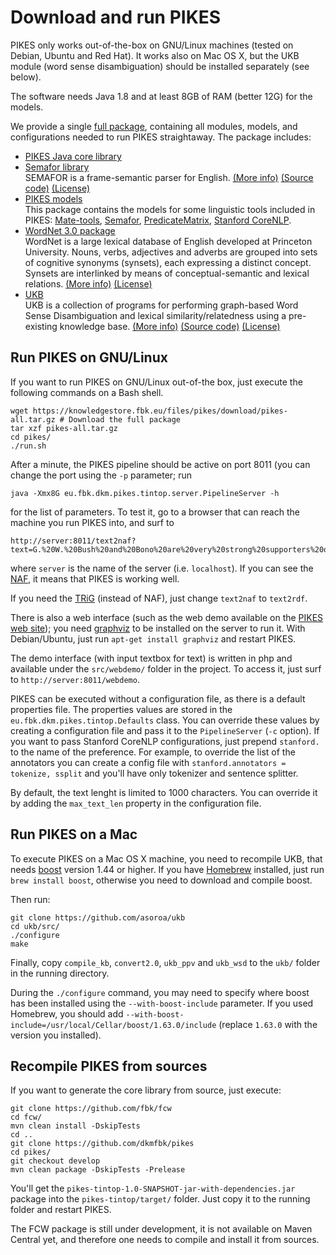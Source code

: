 Download and run PIKES
===

PIKES only works out-of-the-box on GNU/Linux machines (tested on Debian, Ubuntu and Red Hat). It works also on Mac OS X,
but the UKB module (word sense disambiguation) should be installed separately (see below).

The software needs Java 1.8 and at least 8GB of RAM (better 12G) for the models.

We provide a single [full package](https://knowledgestore.fbk.eu/files/pikes/download/pikes-all.tar.gz), containing all modules, models, and configurations needed to run PIKES straightaway.
The package includes:

* [PIKES Java core library](https://knowledgestore.fbk.eu/files/pikes/download/pikes-tintop-1.0-SNAPSHOT-jar-with-dependencies.jar)
* [Semafor library](https://knowledgestore.fbk.eu/files/pikes/download/Semafor-3.0-alpha-04.jar)<br />
SEMAFOR is a frame-semantic parser for English.
[(More info)](http://www.cs.cmu.edu/~ark/SEMAFOR/)
[(Source code)](https://github.com/Noahs-ARK/semafor)
[(License)](https://github.com/Noahs-ARK/semafor/blob/master/LICENSE)
* [PIKES models](https://knowledgestore.fbk.eu/files/pikes/download/models.tar.gz)<br />
This package contains the models for some linguistic tools included in PIKES:
[Mate-tools](https://code.google.com/archive/p/mate-tools/),
[Semafor](http://www.cs.cmu.edu/~ark/SEMAFOR/),
[PredicateMatrix](http://adimen.si.ehu.es/web/PredicateMatrix),
[Stanford CoreNLP](http://stanfordnlp.github.io/CoreNLP/).
* [WordNet 3.0 package](https://knowledgestore.fbk.eu/files/pikes/download/wordnet.tar.gz)<br />
WordNet is a large lexical database of English developed at Princeton University. Nouns, verbs, adjectives and adverbs are grouped into sets of cognitive synonyms (synsets), each expressing a distinct concept. Synsets are interlinked by means of conceptual-semantic and lexical relations.
[(More info)](https://wordnet.princeton.edu/wordnet/)
[(License)](https://wordnet.princeton.edu/wordnet/license/)
* [UKB](https://knowledgestore.fbk.eu/files/pikes/download/ukb.tar.gz)<br />
UKB is a collection of programs for performing graph-based Word Sense Disambiguation and lexical similarity/relatedness using a pre-existing knowledge base.
[(More info)](http://ixa2.si.ehu.es/ukb/)
[(Source code)](https://github.com/asoroa/ukb)
[(License)](https://github.com/asoroa/ukb/blob/master/src/LICENSE)


Run PIKES on GNU/Linux
---

If you want to run PIKES on GNU/Linux out-of-the box, just execute the following commands on a Bash shell.

```
wget https://knowledgestore.fbk.eu/files/pikes/download/pikes-all.tar.gz # Download the full package
tar xzf pikes-all.tar.gz
cd pikes/
./run.sh
```

After a minute, the PIKES pipeline should be active on port 8011 (you can change the port using the `-p` parameter;
run

```
java -Xmx8G eu.fbk.dkm.pikes.tintop.server.PipelineServer -h
```

for the list of parameters.
To test it, go to a browser that can reach the machine you run PIKES into, and surf to

```
http://server:8011/text2naf?text=G.%20W.%20Bush%20and%20Bono%20are%20very%20strong%20supporters%20of%20the%20fight%20of%20HIV%20in%20Africa.%20Their%20March%202002%20meeting%20resulted%20in%20a%205%20billion%20dollar%20aid.
```

where `server` is the name of the server (i.e. `localhost`).
If you can see the [NAF](http://www.newsreader-project.eu/files/2013/01/techreport.pdf), it means that PIKES is working well.

If you need the [TRiG](https://www.w3.org/TR/trig/) (instead of NAF), just change `text2naf` to `text2rdf`.

There is also a web interface (such as the web demo available on the [PIKES web site](https://knowledgestore2.fbk.eu/pikes-demo/));
you need [graphviz](http://www.graphviz.org/) to be installed on the server to run it.
With Debian/Ubuntu, just run `apt-get install graphviz` and restart PIKES.

The demo interface (with input textbox for text) is written in php and available under the `src/webdemo/` folder in the project.
To access it, just surf to `http://server:8011/webdemo`.

PIKES can be executed without a configuration file, as there is a default properties file.
The properties values are stored in the `eu.fbk.dkm.pikes.tintop.Defaults` class.
You can override these values by creating a configuration file and pass it to the `PipelineServer` (`-c` option).
If you want to pass Stanford CoreNLP configurations, just prepend `stanford.` to the name of the preference.
For example, to override the list of the annotators you can create a config file with
`stanford.annotators = tokenize, ssplit` and you'll have only tokenizer and sentence splitter.

By default, the text lenght is limited to 1000 characters.
You can override it by adding the `max_text_len` property in the configuration file.

Run PIKES on a Mac
---

To execute PIKES on a Mac OS X machine, you need to recompile UKB, that needs [boost](http://www.boost.org/)
version 1.44 or higher.
If you have [Homebrew](http://brew.sh/) installed, just run `brew install boost`, otherwise you need to download
and compile boost.

Then run:

```
git clone https://github.com/asoroa/ukb
cd ukb/src/
./configure
make
```

Finally, copy `compile_kb`, `convert2.0`, `ukb_ppv` and `ukb_wsd` to the `ukb/` folder in the running directory.

During the `./configure` command, you may need to specify where boost has been installed using the
`--with-boost-include` parameter. If you used Homebrew, you should add
`--with-boost-include=/usr/local/Cellar/boost/1.63.0/include` (replace `1.63.0` with the version you installed).

Recompile PIKES from sources
---

If you want to generate the core library from source, just execute:

```
git clone https://github.com/fbk/fcw
cd fcw/
mvn clean install -DskipTests
cd ..
git clone https://github.com/dkmfbk/pikes
cd pikes/
git checkout develop
mvn clean package -DskipTests -Prelease
```

You'll get the `pikes-tintop-1.0-SNAPSHOT-jar-with-dependencies.jar` package into the `pikes-tintop/target/` folder.
Just copy it to the running folder and restart PIKES.

The FCW package is still under development, it is not available on Maven Central yet,
and therefore one needs to compile and install it from sources. 

